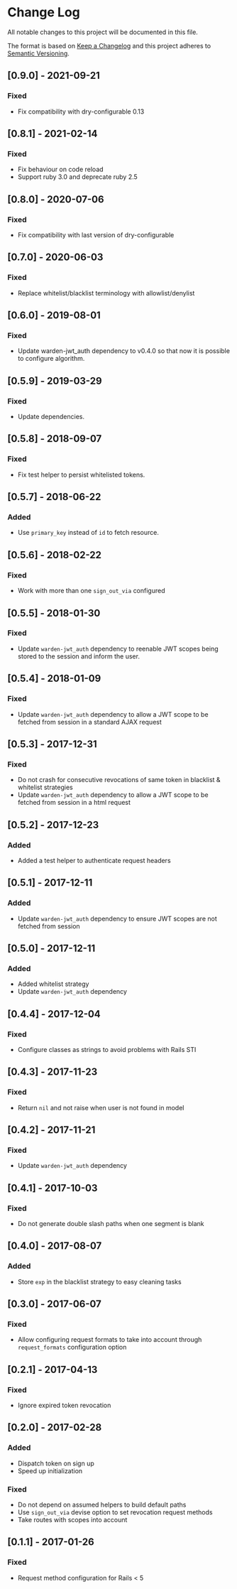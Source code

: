 # Change Log
All notable changes to this project will be documented in this file.

The format is based on [Keep a Changelog](http://keepachangelog.com/) 
and this project adheres to [Semantic Versioning](http://semver.org/).

## [0.9.0] - 2021-09-21
### Fixed
- Fix compatibility with dry-configurable 0.13

## [0.8.1] - 2021-02-14
### Fixed
- Fix behaviour on code reload
- Support ruby 3.0 and deprecate ruby 2.5

## [0.8.0] - 2020-07-06
### Fixed
- Fix compatibility with last version of dry-configurable

## [0.7.0] - 2020-06-03
### Fixed
- Replace whitelist/blacklist terminology with allowlist/denylist

## [0.6.0] - 2019-08-01
### Fixed
- Update warden-jwt_auth dependency to v0.4.0 so that now it is possible to configure algorithm.

## [0.5.9] - 2019-03-29
### Fixed
- Update dependencies.

## [0.5.8] - 2018-09-07
### Fixed
- Fix test helper to persist whitelisted tokens.

## [0.5.7] - 2018-06-22
### Added
- Use `primary_key` instead of `id` to fetch resource.

## [0.5.6] - 2018-02-22
### Fixed
- Work with more than one `sign_out_via` configured

## [0.5.5] - 2018-01-30
### Fixed
- Update `warden-jwt_auth` dependency to reenable JWT scopes being stored to
  the session and inform the user.

## [0.5.4] - 2018-01-09
### Fixed
- Update `warden-jwt_auth` dependency to allow a JWT scope to be fetched from
  session in a standard AJAX request

## [0.5.3] - 2017-12-31
### Fixed
- Do not crash for consecutive revocations of same token in blacklist &
  whitelist strategies
- Update `warden-jwt_auth` dependency to allow a JWT scope to be fetched from
  session in a html request

## [0.5.2] - 2017-12-23
### Added
- Added a test helper to authenticate request headers

## [0.5.1] - 2017-12-11
### Added
- Update `warden-jwt_auth` dependency to ensure JWT scopes are not fetched from
  session

## [0.5.0] - 2017-12-11
### Added
- Added whitelist strategy
- Update `warden-jwt_auth` dependency

## [0.4.4] - 2017-12-04
### Fixed
- Configure classes as strings to avoid problems with Rails STI

## [0.4.3] - 2017-11-23
### Fixed
- Return `nil` and not raise when user is not found in model

## [0.4.2] - 2017-11-21
### Fixed
- Update `warden-jwt_auth` dependency

## [0.4.1] - 2017-10-03
### Fixed
- Do not generate double slash paths when one segment is blank

## [0.4.0] - 2017-08-07

### Added
- Store `exp` in the blacklist strategy to easy cleaning tasks

## [0.3.0] - 2017-06-07
### Fixed
- Allow configuring request formats to take into account through
  `request_formats` configuration option

## [0.2.1] - 2017-04-13
### Fixed
- Ignore expired token revocation

## [0.2.0] - 2017-02-28
### Added
- Dispatch token on sign up
- Speed up initialization

### Fixed
- Do not depend on assumed helpers to build default paths
- Use `sign_out_via` devise option to set revocation request methods
- Take routes with scopes into account

## [0.1.1] - 2017-01-26
### Fixed
- Request method configuration for Rails < 5
